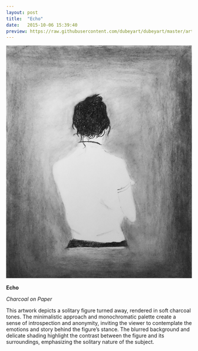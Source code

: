 ```yaml
---
layout: post
title:  "Echo"
date:   2015-10-06 15:39:40
preview: https://raw.githubusercontent.com/dubeyart/dubeyart/master/artworks/IMG_8143.jpeg?w=1528
---
```


![Picture 1](https://raw.githubusercontent.com/dubeyart/dubeyart/master/artworks/IMG_8143.jpeg)

**Echo**

_Charcoal on Paper_


This artwork depicts a solitary figure turned away, rendered in soft charcoal tones. The minimalistic approach and monochromatic palette create a sense of introspection and anonymity, inviting the viewer to contemplate the emotions and story behind the figure’s stance. The blurred background and delicate shading highlight the contrast between the figure and its surroundings, emphasizing the solitary nature of the subject.
